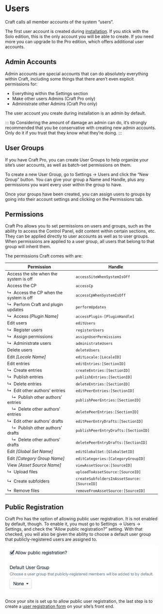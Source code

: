 # Users

Craft calls all member accounts of the system “users”.

The first user account is created during [installation](installing.md). If you stick with the Solo edition, this is the only account you will be able to create. If you need more you can upgrade to the Pro edition, which offers additional user accounts.

## Admin Accounts

Admin accounts are special accounts that can do absolutely everything within Craft, including some things that there aren’t even explicit permissions for:

* Everything within the Settings section
* Make other users Admins (Craft Pro only)
* Administrate other Admins (Craft Pro only)

The user account you create during installation is an admin by default.

::: tip
Considering the amount of damage an admin can do, it’s strongly recommended that you be conservative with creating new admin accounts. Only do it if you trust that they know what they’re doing.
:::

## User Groups

If you have Craft Pro, you can create User Groups to help organize your site’s user accounts, as well as batch-set permissions on them.

To create a new User Group, go to Settings → Users and click the “New Group” button. You can give your group a Name and Handle, plus any permissions you want every user within the group to have.

Once your groups have been created, you can assign users to groups by going into their account settings and clicking on the Permissions tab.

## Permissions

Craft Pro allows you to set permissions on users and groups, such as the ability to access the Control Panel, edit content within certain sections, etc. They can be applied directly to user accounts as well as to user groups. When permissions are applied to a user group, all users that belong to that group will inherit them.

The permissions Craft comes with are:

Permission | Handle
-|-
Access the site when the system is off | `accessSiteWhenSystemIsOff`
Access the CP | `accessCp`
↳&nbsp; Access the CP when the system is off | `accessCpWhenSystemIsOff`
↳&nbsp; Perform Craft and plugin updates | `performUpdates`
↳&nbsp; Access _[Plugin Name]_ | `accessPlugin-[PluginHandle]`
Edit users | `editUsers`
↳&nbsp; Register users | `registerUsers`
↳&nbsp; Assign permissions | `assignUserPermissions`
↳&nbsp; Administrate users | `administrateUsers`
Delete users | `deleteUsers`
Edit _[Locale Name]_ | `editLocale:[LocaleID]`
Edit entries | `editEntries:[SectionID]`
↳&nbsp; Create entries | `createEntries:[SectionID]`
↳&nbsp; Publish entries | `publishEntries:[SectionID]`
↳&nbsp; Delete entries | `deleteEntries:[SectionID]`
↳&nbsp; Edit other authors’ entries | `editPeerEntries:[SectionID]`
&nbsp;&nbsp;&nbsp; ↳&nbsp; Publish other authors’ entries | `publishPeerEntries:[SectionID]`
&nbsp;&nbsp;&nbsp; ↳&nbsp; Delete other authors’ entries | `deletePeerEntries:[SectionID]`
↳&nbsp; Edit other authors’ drafts | `editPeerEntryDrafts:[SectionID]`
&nbsp;&nbsp;&nbsp; ↳&nbsp; Publish other authors’ drafts | `publishPeerEntryDrafts:[SectionID]`
&nbsp;&nbsp;&nbsp; ↳&nbsp; Delete other authors’ drafts | `deletePeerEntryDrafts:[SectionID]`
Edit _[Global Set Name]_ | `editGlobalSet:[GlobalSetID]`
Edit _[Category Group Name]_ | `editCategories:[CategoryGroupID]`
View _[Asset Source Name]_ | `viewAssetSource:[SourceID]`
↳&nbsp; Upload files | `uploadToAssetSource:[SourceID]`
↳&nbsp; Create subfolders | `createSubfoldersInAssetSource:[SourceID]`
↳&nbsp; Remove files | `removeFromAssetSource:[SourceID]`

## Public Registration

Craft Pro has the option of allowing public user registration. It is not enabled by default, though. To enable it, you must go to Settings → Users → Settings, and check the “Allow public registration?” setting. With that checked, you will also be given the ability to choose a default user group that publicly-registered users are assigned to.

![Users Settings Public Registration](./images/users-settings-publicregistration.jpg)

Once your site is set up to allow public user registration, the last step is to create a [user registration form](templating/user-registration-form.md) on your site’s front end.
